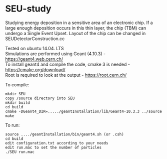 # SEU-study
Studying energy deposition in a sensitive area of an electronic chip. If a large enough deposition occurs in this thin layer, the chip (TBM) can undergo a Single Event Upset. Layout of the chip can be changed in SEUDetectorConstruction.cc


Tested on ubuntu 14.04. LTS  
Simulations are performed using Geant (4.10.3)            - https://geant4.web.cern.ch/  
To install geant4 and compile the code, cmake 3 is needed -https://cmake.org/download/    
Root is required to look at the output                   - https://root.cern.ch/  
 
To compile:  
```
mkdir SEU  
copy /source directory into SEU  
mkdir build  
cd build  
cmake -DGeant4_DIR=...../geantInstallation/lib/Geant4-10.3.3 ../source  
make  
```
 
 To run: 
 ```
source ..../geantInstallation/bin/geant4.sh (or .csh)
cd build
edit configuration.txt according to your needs  
edit run.mac to set the number of particles  
./SEU run.mac  
  ```
         

